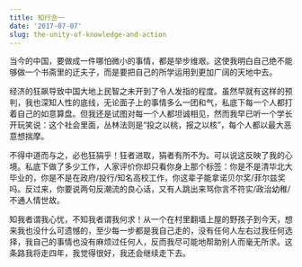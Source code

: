 ```yaml
---
title: 知行合一
date: '2017-07-07'
slug: the-unity-of-knowledge-and-action
---
```


当今的中国，要做成一件哪怕微小的事情，都是举步维艰。这使我明白自己绝不能够做一个书斋里的迂夫子，而是要把自己的所学运用到更加广阔的天地中去。

经济的狂飙导致中国大地上民智之未开到了令人发指的程度。虽然早就有这样的预判，我也深知人性的底线，无论面子上的事情多么一团和气，私底下每一个人都打着自己的如意算盘。但我还是试图对每一个人都坦诚相见，然而我早已听一个学长开玩笑说：这个社会里面，丛林法则是“投之以桃，报之以核”，每个人都以最大恶意想揣摩。

不得中道而与之，必也狂狷乎！狂者进取，狷者有所不为。可以说这反映了我的心境。私底下做了多少工作，人家评价你却只看你身上那个标签：你是不是清华北大毕业的，你是不是在政府/投行/知名高校工作，你这辈子能拿诺贝尔奖/菲尔兹奖吗。反过来，你要说两句反潮流的良心话，又有人跳出来骂你言不符实/政治幼稚/不通人情世故。

知我者谓我心忧，不知我者谓我何求！从一个在村里翻墙上屋的野孩子到今天，想来我也没什么可遗憾的，至少每一步都是我自己走的，没有任何人左右过我任何选择，我自己的事情也没有麻烦过任何人，反而我尽可能地帮助别人而毫无所求。这条路我将走四年，我觉得很好，我还会继续走下去。
